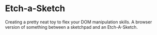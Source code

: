 # Etch-a-Sketch
Creating a pretty neat toy to flex your DOM manipulation skills. 
A browser version of something between a sketchpad and an Etch-A-Sketch.
